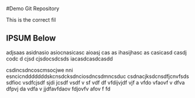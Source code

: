 #Demo Git Repository

This is the correct fil

## IPSUM Below

adjsaas asidnasio asiocnasicasc aioasj cas
as ihasijhasc as
casicasd 
casdj
codc d
cjsd
cjsdocsdcsds
iacasdcasdcasdd


csdincsdncoscmsocjwe
nni
esncicndddddddskcnsdcksdnciosdncsdmncsduc
csdnacjksdcnsdfjcnvfsds sdfioc vsdfcjsdf sjdi jcsdf vsdf v sf vdf df
vfdijvjdf vjf
a vfdo vfaovf v dfva dfpvj da vdfa
v jjdfavfdaov fdjovfv afov f 
fd
